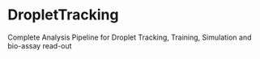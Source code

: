 # DropletTracking
Complete Analysis Pipeline for Droplet Tracking, Training, Simulation and bio-assay read-out

